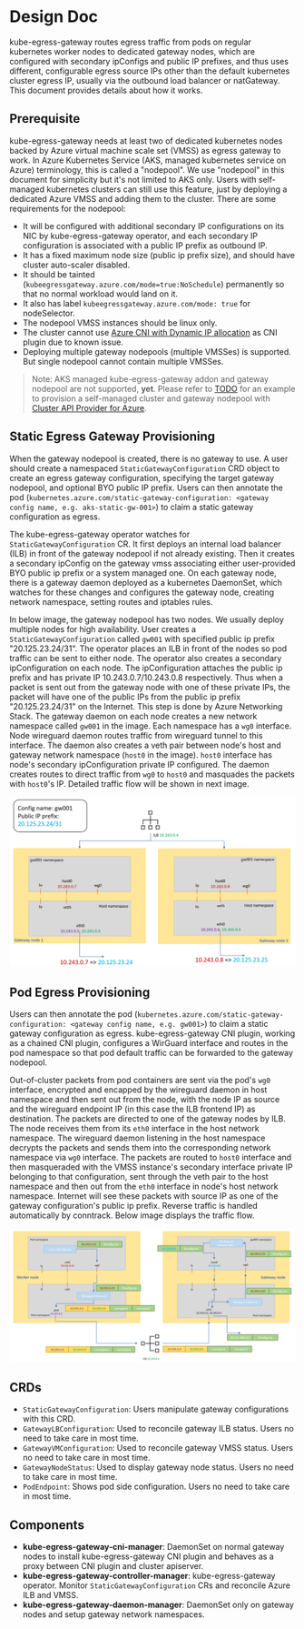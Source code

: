 # Design Doc

kube-egress-gateway routes egress traffic from pods on regular kubernetes worker nodes to dedicated gateway nodes, which are configured with secondary ipConfigs and public IP prefixes, and thus uses different, configurable egress source IPs other than the default kubernetes cluster egress IP, usually via the outbound load balancer or natGateway. This document provides details about how it works.

## Prerequisite

kube-egress-gateway needs at least two of dedicated kubernetes nodes backed by Azure virtual machine scale set (VMSS) as egress gateway to work. In Azure Kubernetes Service (AKS, managed kubernetes service on Azure) terminology, this is called a "nodepool". We use "nodepool" in this document for simplicity but it's not limited to AKS only. Users with self-managed kubernetes clusters can still use this feature, just by deploying a dedicated Azure VMSS and adding them to the cluster. There are some requirements for the nodepool:
* It will be configured with additional secondary IP configurations on its NIC by kube-egress-gateway operator, and each secondary IP configuration is associated with a public IP prefix as outbound IP.
* It has a fixed maximum node size (public ip prefix size), and should have cluster auto-scaler disabled.
* It should be tainted (`kubeegressgateway.azure.com/mode=true:NoSchedule`) permanently so that no normal workload would land on it. 
* It also has label `kubeegressgateway.azure.com/mode: true` for nodeSelector.
* The nodepool VMSS instances should be linux only.
* The cluster cannot use [Azure CNI with Dynamic IP allocation](https://learn.microsoft.com/en-us/azure/aks/configure-azure-cni-dynamic-ip-allocation) as CNI plugin due to known issue.
* Deploying multiple gateway nodepools (multiple VMSSes) is supported. But single nodepool cannot contain multiple VMSSes.

> Note: AKS managed kube-egress-gateway addon and gateway nodepool are not supported, **yet**. Please refer to [TODO](TODO) for an example to provision a self-managed cluster and gateway nodepool with [Cluster API Provider for Azure](https://capz.sigs.k8s.io/).

## Static Egress Gateway Provisioning

When the gateway nodepool is created, there is no gateway to use. A user should create a namespaced `StaticGatewayConfiguration` CRD object to create an egress gateway configuration, specifying the target gateway nodepool, and optional BYO public IP prefix. Users can then annotate the pod (`kubernetes.azure.com/static-gateway-configuration: <gateway config name, e.g. aks-static-gw-001>`) to claim a static gateway configuration as egress.

The kube-egress-gateway operator watches for `StaticGatewayConfiguration` CR. It first deploys an internal load balancer (ILB) in front of the gateway nodepool if not already existing. Then it creates a secondary ipConfig on the gateway vmss associating either user-provided BYO public ip prefix or a system managed one. On each gateway node, there is a gateway daemon deployed as a kubernetes DaemonSet, which watches for these changes and configures the gateway node, creating network namespace, setting routes and iptables rules.

In below image, the gateway nodepool has two nodes. We usually deploy multiple nodes for high availability. User creates a `StaticGatewayConfiguration` called `gw001` with specified public ip prefix "20.125.23.24/31". The operator places an ILB in front of the nodes so pod traffic can be sent to either node. The operator also creates a secondary ipConfiguration on each node. The ipConfiguration attaches the public ip prefix and has private IP 10.243.0.7/10.243.0.8 respectively. Thus when a packet is sent out from the gateway node with one of these private IPs, the packet will have one of the public IPs from the public ip prefix "20.125.23.24/31" on the Internet. This step is done by Azure Networking Stack. The gateway daemon on each node creates a new network namespace called `gw001` in the image. Each namespace has a `wg0` interface. Node wireguard daemon routes traffic from wireguard tunnel to this interface. The daemon also creates a veth pair between node's host and gateway network namespace (`host0` in the image). `host0` interface has node's secondary ipConfiguration private IP configured. The daemon creates routes to direct traffic from `wg0` to `host0` and masquades the packets with `host0`'s IP. Detailed traffic flow will be shown in next image.

![Static Egress Gateway Provision](images/gateway_provision.png)

## Pod Egress Provisioning

Users can then annotate the pod (`kubernetes.azure.com/static-gateway-configuration: <gateway config name, e.g. gw001>`) to claim a static gateway configuration as egress. kube-egress-gateway CNI plugin, working as a chained CNI plugin, configures a WirGuard interface and routes in the pod namespace so that pod default traffic can be forwarded to the gateway nodepool.

Out-of-cluster packets from pod containers are sent via the pod's `wg0` interface, encrypted and encapped by the wireguard daemon in host namespace and then sent out from the node, with the node IP as source and the wireguard endpoint IP (in this case the ILB frontend IP) as destination. The packets are directed to one of the gateway nodes by ILB. The node receives them from its `eth0` interface in the host network namespace. The wireguard daemon listening in the host namespace decrypts the packets and sends them into the corresponding network namespace via `wg0` interface. The packets are routed to `host0` interface and then masqueraded with the VMSS instance's secondary interface private IP belonging to that configuration, sent through the veth pair to the host namespace and then out from the `eth0` interface in node's host network namespace. Internet will see these packets with source IP as one of the gateway configuration's public ip prefix. Reverse traffic is handled automatically by conntrack. Below image displays the traffic flow.

![Pod Egress Provision](images/pod_provision.png)

## CRDs

* `StaticGatewayConfiguration`: Users manipulate gateway configurations with this CRD.
* `GatewayLBConfiguration`: Used to reconcile gateway ILB status. Users no need to take care in most time.
* `GatewayVMConfiguration`: Used to reconcile gateway VMSS status. Users no need to take care in most time.
* `GatewayNodeStatus`: Used to display gateway node status. Users no need to take care in most time.
* `PodEndpoint`: Shows pod side configuration. Users no need to take care in most time.

## Components

* **kube-egress-gateway-cni-manager**: DaemonSet on normal gateway nodes to install kube-egress-gateway CNI plugin and behaves as a proxy between CNI plugin and cluster apiserver.
* **kube-egress-gateway-controller-manager**: kube-egress-gateway operator. Monitor `StaticGatewayConfiguration` CRs and reconcile Azure ILB and VMSS.
* **kube-egress-gateway-daemon-manager**: DaemonSet only on gateway nodes and setup gateway network namespaces.
